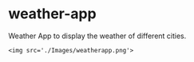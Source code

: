 # weather-app

Weather App to display the weather of different cities.

`<img src='./Images/weatherapp.png'>`

